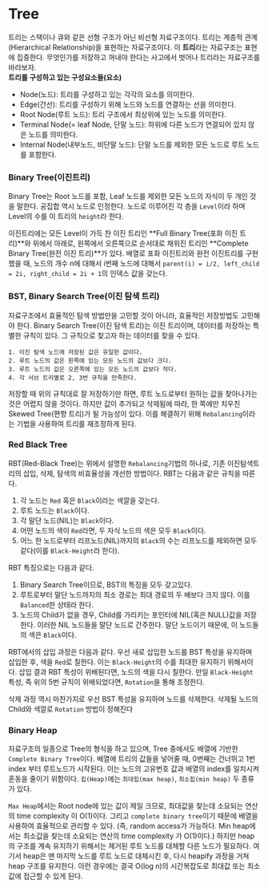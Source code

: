 # Tree

트리는 스택이나 큐와 같은 선형 구조가 아닌 비선형 자료구조이다. 트리는 계층적 관계(Hierarchical Relationship)을 표현하는 자료구조이다. 이 **트리**라는 자료구조는 표현에 집중한다. 무엇인가를 저장하고 꺼내야 한다는 사고에서 벗어나 트리라는 자료구조를 바라보자.
</br>
**트리를 구성하고 있는 구성요소들(요소)**
</br>

- Node(노드): 트리를 구성하고 있는 각각의 요소를 의미한다.
- Edge(간선): 트리를 구성하기 위해 노드와 노드를 연결하는 선을 의미한다.
- Root Node(루트 노드): 트리 구조에서 최상위에 있는 노드를 의미한다.
- Terminal Node(= leaf Node, 단말 노드): 하위에 다른 노드가 연결되어 있지 않은 노드를 의미한다.
- Internal Node(내부노드, 비단말 노드): 단말 노드를 제외한 모든 노드로 루트 노드를 포함한다.
  </br>

### Binary Tree(이진트리)

Binary Tree는 Root 노드를 포함, Leaf 노드를 제외한 모든 노드의 자식이 두 개인 것을 말한다. 공집합 역시 노드로 인정한다. 노드로 이루어진 각 층을 `Level`이라 하며 Level의 수를 이 트리의 `height`라 한다.

이진트리에는 모든 Level이 가득 찬 이진 트리인 **Full Binary Tree(포화 이진 트리)**와 위에서 아래로, 왼쪽에서 오른쪽으로 순서대로 채워진 트리인 **Complete Binary Tree(완전 이진 트리)**가 있다. 배열로 포화 이진트리와 완전 이진트리를 구현했을 때, 노드의 개수 n에 대해서 i번째 노드에 대해서 `parent(i) = i/2, left_child = 2i, right_child = 2i + 1`의 인덱스 값을 갖는다.
</br>

### BST, Binary Search Tree(이진 탐색 트리)

자료구조에서 효율적인 탐색 방법만을 고민할 것이 아니라, 효율적인 저장방법도 고민해야 한다. Binary Search Tree(이진 탐색 트리)는 이진 트리이며, 데이터를 저장하는 특별한 규칙이 있다. 그 규칙으로 찾고자 하는 데이터를 찾을 수 있다.

    1. 이진 탐색 노드에 저장된 값은 유일한 값이다.
    2. 루트 노드의 값은 왼쪽에 있는 모든 노드의 값보다 크다.
    3. 루트 노드의 값은 오른쪽에 있는 모든 노드의 값보다 작다.
    4. 각 서브 트리별로 2, 3번 규칙을 만족한다.

저장할 때 위의 규칙대로 잘 저장하기만 하면, 루트 노드로부터 원하는 값을 찾아나가는 것은 어렵지 않을 것이다. 하지만 값이 추가되고 삭제됨에 따라, 한 쪽에만 치우친 Skewed Tree(편향 트리)가 될 가능성이 있다. 이를 해결하기 위해 `Rebalancing`이라는 기법을 사용하여 트리를 재조정하게 된다.
</br>

### Red Black Tree

RBT(Red-Black Tree)는 위에서 설명한 `Rebalancing`기법의 하나로, 기존 이진탐색트리의 삽입, 삭제, 탐색의 비효율성을 개선한 방법이다. RBT는 다음과 같은 규칙을 따른다.

1. 각 노드는 `Red` 혹은 `Black`이라는 색깔을 갖는다.
2. 루트 노드는 `Black`이다.
3. 각 말단 노드(NIL)는 `Black`이다.
4. 어떤 노드의 색이 `Red`라면, 두 자식 노드의 색은 모두 `Black`이다.
5. 어느 한 노드로부터 리프노드(NIL)까지의 `Black`의 수는 리프노드를 제외하면 모두 같다(이를 `Black-Height`라 한다).

RBT 특징으로는 다음과 같다.

1. Binary Search Tree이므로, BST의 특징을 모두 갖고있다.
2. 루트로부터 말단 노드까지의 최소 경로는 최대 경로의 두 배보다 크지 않다. 이를 `Balanced`한 상태라 한다.
3. 노드의 Child가 없을 경우, Child를 가리키는 포인터에 NIL(혹은 NULL)값을 저장한다. 이러한 NIL 노드들을 말단 노드로 간주한다. 말단 노드이기 때문에, 이 노드들의 색은 `Black`이다.

RBT에서의 삽입 과정은 다음과 같다.
우선 새로 삽입한 노드를 BST 특성을 유지하며 삽입한 후, 색을 `Red`로 칠한다. 이는 `Black-Height`의 수를 최대한 유지하기 위해서이다. 삽입 결과 RBT 특성이 위배된다면, 노드의 색을 다시 칠한다. 만일 `Black-Height` 특성, 즉 위의 5번 규칙이 위배되었다면, `Rotation`을 통해 조정한다.

삭제 과정 역시 마찬가지로 우선 BST 특성을 유지하며 노드를 삭제한다. 삭제될 노드의 Child와 색깔로 `Rotation` 방법이 정해진다
</br>

### Binary Heap

자료구조의 일종으로 Tree의 형식을 하고 있으며, Tree 중에서도 배열에 기반한 `Complete Binary Tree`이다. 배열에 트리의 값들을 넣어줄 때, 0번째는 건너뛰고 1번 index 부터 루트노드가 시작된다. 이는 노드의 고유번호 값과 배열의 index를 일치시켜 혼동을 줄이기 위함이다. `힙(Heap)`에는 `최대힙(max heap)`, `최소힙(min heap)` 두 종류가 있다.

`Max Heap`에서는 Root node에 있는 값이 제일 크므로, 최대값을 찾는데 소요되는 연산의 time complexity 이 O(1)이다. 그리고 `complete binary tree`이기 때문에 배열을 사용하여 효율적으로 관리할 수 있다. (즉, random access가 가능하다. Min heap에서는 최소값을 찾는데 소요되는 연산의 time complexity 가 O(1)이다.) 하지만 heap의 구조를 계속 유지하기 위해서는 제거된 루트 노드를 대체할 다른 노드가 필요하다. 여기서 heap은 맨 마지막 노드를 루트 노드로 대체시킨 후, 다시 heapify 과정을 거쳐 heap 구조를 유지한다. 이런 경우에는 결국 O(log n)의 시간복잡도로 최대값 또는 최소값에 접근할 수 있게 된다.
